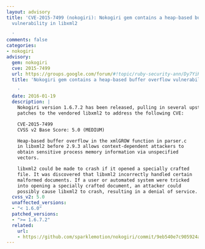 ```yaml
---
layout: advisory
title: 'CVE-2015-7499 (nokogiri): Nokogiri gem contains a heap-based buffer overflow
  vulnerability in libxml2

  '
comments: false
categories:
- nokogiri
advisory:
  gem: nokogiri
  cve: 2015-7499
  url: https://groups.google.com/forum/#!topic/ruby-security-ann/Dy7YiKb_pMM
  title: 'Nokogiri gem contains a heap-based buffer overflow vulnerability in libxml2

    '
  date: 2016-01-19
  description: |
    Nokogiri version 1.6.7.2 has been released, pulling in several upstream
    patches to the vendored libxml2 to address the following CVE:

    CVE-2015-7499
    CVSS v2 Base Score: 5.0 (MEDIUM)

    Heap-based buffer overflow in the xmlGROW function in parser.c
    in libxml2 before 2.9.3 allows context-dependent attackers to
    obtain sensitive process memory information via unspecified
    vectors.

    libxml2 could be made to crash if it opened a specially crafted
    file. It was discovered that libxml2 incorrectly handled certain
    malformed documents. If a user or automated system were tricked
    into opening a specially crafted document, an attacker could
    possibly cause libxml2 to crash, resulting in a denial of service.
  cvss_v2: 5.0
  unaffected_versions:
  - "< 1.6.0"
  patched_versions:
  - ">= 1.6.7.2"
  related:
    url:
    - https://github.com/sparklemotion/nokogiri/commit/9eb540e7c905924a42757bf0a34c2c00707d536c
---
```

